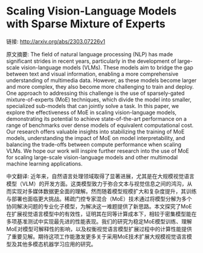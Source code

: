 # Scaling Vision-Language Models with Sparse Mixture of Experts

链接: http://arxiv.org/abs/2303.07226v1

原文摘要:
The field of natural language processing (NLP) has made significant strides
in recent years, particularly in the development of large-scale vision-language
models (VLMs). These models aim to bridge the gap between text and visual
information, enabling a more comprehensive understanding of multimedia data.
However, as these models become larger and more complex, they also become more
challenging to train and deploy. One approach to addressing this challenge is
the use of sparsely-gated mixture-of-experts (MoE) techniques, which divide the
model into smaller, specialized sub-models that can jointly solve a task. In
this paper, we explore the effectiveness of MoE in scaling vision-language
models, demonstrating its potential to achieve state-of-the-art performance on
a range of benchmarks over dense models of equivalent computational cost. Our
research offers valuable insights into stabilizing the training of MoE models,
understanding the impact of MoE on model interpretability, and balancing the
trade-offs between compute performance when scaling VLMs. We hope our work will
inspire further research into the use of MoE for scaling large-scale
vision-language models and other multimodal machine learning applications.

中文翻译:
近年来，自然语言处理领域取得了显著进展，尤其是在大规模视觉语言模型（VLM）的开发方面。这类模型致力于弥合文本与视觉信息之间的鸿沟，从而实现对多媒体数据更全面的理解。然而随着模型规模扩大和复杂度提升，其训练与部署也面临更大挑战。稀疏门控专家混合（MoE）技术通过将模型分解为多个协同解决问题的专业化子模型，为解决这一难题提供了新思路。本文探究了MoE在扩展视觉语言模型中的有效性，证明其在同等计算成本下，相较于密集模型能在多项基准测试中实现最先进的性能表现。我们的研究为稳定MoE模型训练、理解MoE对模型可解释性的影响，以及权衡视觉语言模型扩展过程中的计算性能提供了重要见解。期待这项工作能激发更多关于采用MoE技术扩展大规模视觉语言模型及其他多模态机器学习应用的研究。
